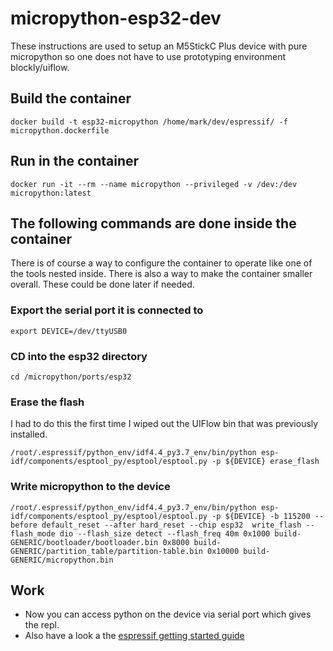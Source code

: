 # micropython-esp32-dev
These instructions are used to setup an M5StickC Plus device with pure micropython so one does not have to use prototyping environment blockly/uiflow. 

## Build the container
`docker build -t esp32-micropython /home/mark/dev/espressif/ -f micropython.dockerfile`

## Run in the container
`docker run -it --rm --name micropython --privileged -v /dev:/dev micropython:latest `

## The following commands are done inside the container 
There is of course a way to configure the container to operate like one of the tools nested inside. There is also a way to make the container smaller overall. These could be done later if needed. 

### Export the serial port it is connected to
`export DEVICE=/dev/ttyUSB0`

### CD into the esp32 directory
`cd /micropython/ports/esp32`

### Erase the flash
I had to do this the first time I wiped out the UIFlow bin that was previously installed.

`/root/.espressif/python_env/idf4.4_py3.7_env/bin/python esp-idf/components/esptool_py/esptool/esptool.py -p ${DEVICE} erase_flash`

### Write micropython to the device
`/root/.espressif/python_env/idf4.4_py3.7_env/bin/python esp-idf/components/esptool_py/esptool/esptool.py -p ${DEVICE} -b 115200 --before default_reset --after hard_reset --chip esp32  write_flash --flash_mode dio --flash_size detect --flash_freq 40m 0x1000 build-GENERIC/bootloader/bootloader.bin 0x8000 build-GENERIC/partition_table/partition-table.bin 0x10000 build-GENERIC/micropython.bin`

## Work

* Now you can access python on the device via serial port which gives the repl.
* Also have a look a the [espressif getting started guide](https://docs.espressif.com/projects/esp-idf/en/v4.2/esp32/get-started/index.html#get-started-configure) 